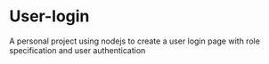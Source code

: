 # User-login
A personal project using nodejs to create a user login page with role specification and user authentication

